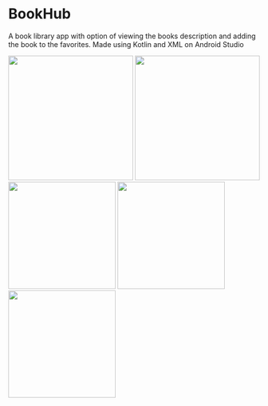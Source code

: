 # BookHub

A book library app with option of viewing the books description and adding the book to the favorites. Made using Kotlin and XML on Android Studio

<img src="https://github.com/malhotrabhavyajot/BookHub/blob/master/Pictures/Screenshot_20200426-162905.jpg" width="250"/> <img src="https://github.com/malhotrabhavyajot/BookHub/blob/master/Pictures/Screenshot_20200426-162921.jpg" width="250"/> <img src="https://github.com/malhotrabhavyajot/BookHub/blob/master/Pictures/Screenshot_20200426-162932.jpg" width="215"/> <img src="https://github.com/malhotrabhavyajot/BookHub/blob/master/Pictures/Screenshot_20200426-162934.jpg" width="215"/> <img src="https://github.com/malhotrabhavyajot/BookHub/blob/master/Pictures/Screenshot_20200426-162937.jpg" width="215"/>
